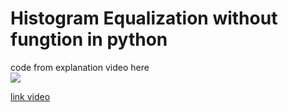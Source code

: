 # Histogram Equalization without fungtion in python

code from explanation video here <br>
<img src="https://img.youtube.com/vi/eNBZI-qYhpg/maxresdefault.jpg">


<a href="https://www.youtube.com/watch?v=eNBZI-qYhpg">link video</a>

